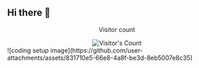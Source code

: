 ## Hi there 👋

<div align="center"> 
  <p>Visitor count</p>
  <img src="https://profile-counter.glitch.me/nandini1612/count.svg" alt="Visitor's Count" />
</div>
![coding setup image](https://github.com/user-attachments/assets/831710e5-66e8-4a8f-be3d-8eb5007e8c35)



<!--
**nandini1612/nandini1612** is a ✨ _special_ ✨ repository because its `README.md` (this file) appears on your GitHub profile.

Here are some ideas to get you started:

- 🔭 I’m currently working on ...
- 🌱 I’m currently learning ...
- 👯 I’m looking to collaborate on ...
- 🤔 I’m looking for help with ...
- 💬 Ask me about ...
- 📫 How to reach me: ...
- 😄 Pronouns: ...
- ⚡ Fun fact: ...
-->
